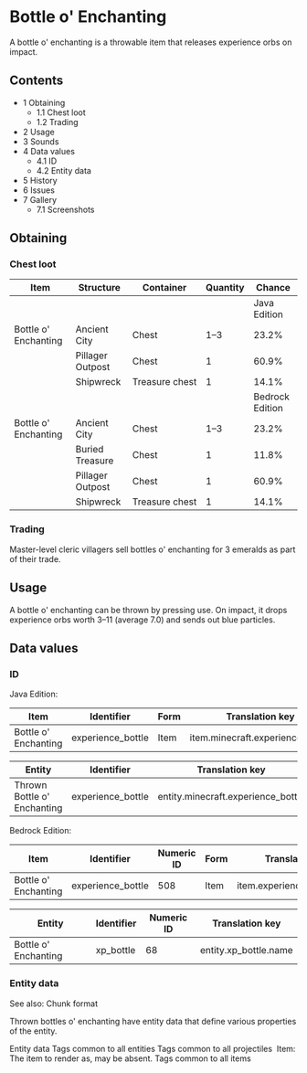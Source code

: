 # Bottle o' Enchanting
A bottle o' enchanting is a throwable item that releases experience orbs on impact.

## Contents
- 1 Obtaining
	- 1.1 Chest loot
	- 1.2 Trading
- 2 Usage
- 3 Sounds
- 4 Data values
	- 4.1 ID
	- 4.2 Entity data
- 5 History
- 6 Issues
- 7 Gallery
	- 7.1 Screenshots

## Obtaining
### Chest loot
| Item                 | Structure        | Container      | Quantity | Chance          |
|----------------------|------------------|----------------|----------|-----------------|
|                      |                  |                |          | Java Edition    |
| Bottle o' Enchanting | Ancient City     | Chest          | 1–3      | 23.2%           |
|                      | Pillager Outpost | Chest          | 1        | 60.9%           |
|                      | Shipwreck        | Treasure chest | 1        | 14.1%           |
|                      |                  |                |          | Bedrock Edition |
| Bottle o' Enchanting | Ancient City     | Chest          | 1–3      | 23.2%           |
|                      | Buried Treasure  | Chest          | 1        | 11.8%           |
|                      | Pillager Outpost | Chest          | 1        | 60.9%           |
|                      | Shipwreck        | Treasure chest | 1        | 14.1%           |

### Trading
Master-level cleric villagers sell bottles o' enchanting for 3 emeralds as part of their trade.

## Usage
A bottle o' enchanting can be thrown by pressing use. On impact, it drops experience orbs worth 3–11 (average 7.0) and sends out blue particles.

## Data values
### ID
Java Edition:

| Item                 | Identifier        | Form | Translation key                  |
|----------------------|-------------------|------|----------------------------------|
| Bottle o' Enchanting | experience_bottle | Item | item.minecraft.experience_bottle |

| Entity                      | Identifier        | Translation key                    |
|-----------------------------|-------------------|------------------------------------|
| Thrown Bottle o' Enchanting | experience_bottle | entity.minecraft.experience_bottle |

Bedrock Edition:

| Item                 | Identifier        | Numeric ID | Form | Translation key             |
|----------------------|-------------------|------------|------|-----------------------------|
| Bottle o' Enchanting | experience_bottle | 508        | Item | item.experience_bottle.name |

| Entity               | Identifier | Numeric ID | Translation key       |
|----------------------|------------|------------|-----------------------|
| Bottle o' Enchanting | xp_bottle  | 68         | entity.xp_bottle.name |

### Entity data
See also: Chunk format

Thrown bottles o' enchanting have entity data that define various properties of the entity.


 Entity data
Tags common to all entities
Tags common to all projectiles
 Item: The item to render as, may be absent.
Tags common to all items



